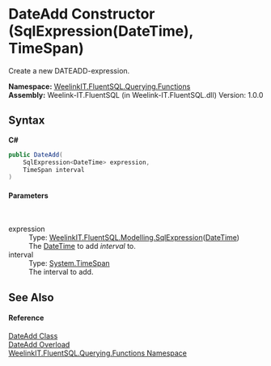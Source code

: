 # DateAdd Constructor (SqlExpression(DateTime), TimeSpan)
 

Create a new DATEADD-expression.

**Namespace:**&nbsp;<a href="6b99a131-e31e-85f7-077f-e177553e0606">WeelinkIT.FluentSQL.Querying.Functions</a><br />**Assembly:**&nbsp;Weelink-IT.FluentSQL (in Weelink-IT.FluentSQL.dll) Version: 1.0.0

## Syntax

**C#**<br />
``` C#
public DateAdd(
	SqlExpression<DateTime> expression,
	TimeSpan interval
)
```


#### Parameters
&nbsp;<dl><dt>expression</dt><dd>Type: <a href="6d3bd1b1-9588-4b2a-b617-fde5eea88b0a">WeelinkIT.FluentSQL.Modelling.SqlExpression</a>(<a href="http://msdn2.microsoft.com/en-us/library/03ybds8y" target="_blank">DateTime</a>)<br />The <a href="http://msdn2.microsoft.com/en-us/library/03ybds8y" target="_blank">DateTime</a> to add *interval* to.</dd><dt>interval</dt><dd>Type: <a href="http://msdn2.microsoft.com/en-us/library/269ew577" target="_blank">System.TimeSpan</a><br />The interval to add.</dd></dl>

## See Also


#### Reference
<a href="7373cee8-f788-265a-2b70-a9d1ea9d411e">DateAdd Class</a><br /><a href="18feec3b-0259-1482-acbc-ad6998642571">DateAdd Overload</a><br /><a href="6b99a131-e31e-85f7-077f-e177553e0606">WeelinkIT.FluentSQL.Querying.Functions Namespace</a><br />